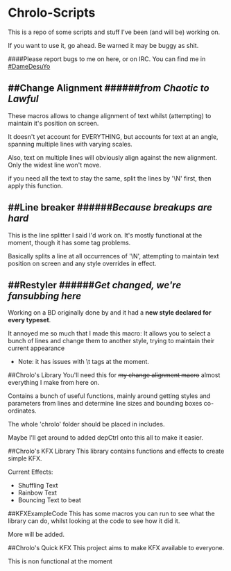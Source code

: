 # Chrolo-Scripts
This is a repo of some scripts and stuff I've been (and will be) working on. 
 
  
If you want to use it, go ahead. Be warned it may be buggy as shit.

####Please report bugs to me on here, or on IRC. You can find me in [#DameDesuYo](irc://irc.rizon.net/DameDesuYo)

##Change Alignment
######_from Chaotic to Lawful_
-------------------------
These macros allows to change alignment of text whilst (attempting) to maintain it's position on screen.

It doesn't yet account for EVERYTHING, but accounts for text at an angle, spanning multiple lines with varying scales.

Also, text on multiple lines will obviously align against the new alignment. Only the widest line won't move.

if you need all the text to stay the same, split the lines by '\N' first, then apply this function.

##Line breaker
######_Because breakups are hard_
-------------------------
This is the line splitter I said I'd work on. It's mostly functional at the moment, though it has some tag problems.

Basically splits a line at all occurrences of '\N', attempting to maintain text position on screen and any style overrides in effect.

##Restyler
######_Get changed, we're fansubbing here_
-------------------------
Working on a BD originally done by <name withdrawn> and it had a __new style declared for every typeset__. 
 
It annoyed me so much that I made this macro: It allows you to select a bunch of lines and change them to another style, trying to maintain their current appearance
  - Note: it has issues with \t tags at the moment.

##Chrolo's Library
You'll need this for ~~my change alignment macro~~ almost everything I make from here on.

Contains a bunch of useful functions, mainly around getting styles and parameters from lines and determine line sizes and bounding boxes co-ordinates.

The whole 'chrolo' folder should be placed in includes.

Maybe I'll get around to added depCtrl onto this all to make it easier.

##Chrolo's KFX Library
This library contains functions and effects to create simple KFX.  

Current Effects:  
- Shuffling Text  
- Rainbow Text  
- Bouncing Text to beat  

##KFXExampleCode
This has some macros you can run to see what the library can do, whilst looking at the code to see how it did it.  

More will be added.


##Chrolo's Quick KFX
This project aims to make KFX available to everyone.  

This is non functional at the moment


